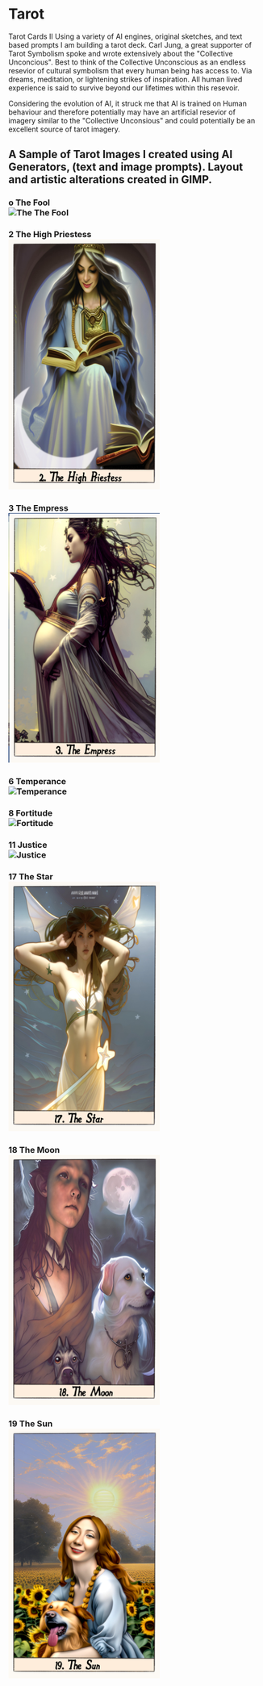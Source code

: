 # Tarot
Tarot Cards II
Using a variety of AI engines, original sketches, and text based prompts I am building a tarot deck.
Carl Jung, a great supporter of Tarot Symbolism spoke and wrote extensively about the "Collective Unconcious".
Best to think of the Collective Unconscious as an endless resevior of cultural symbolism that every human being has access to. Via dreams, meditation, or lightening strikes of inspiration.  All human lived experience is said to survive beyond our lifetimes within this resevoir.

Considering the evolution of AI, it struck me that AI is trained on Human behaviour and therefore potentially may have an artificial resevior of imagery similar to the "Collective Unconsious" and could potentially be an excellent source of tarot imagery.

## A Sample of Tarot Images I created using AI Generators, (text and image prompts). Layout and artistic alterations created in GIMP.

### o The Fool <br> <img src="https://github.com/slaing77/Tarot/blob/5584988f6c92bd46eef216947cc96c45894a9d6b/0-%20The%20Fool.png" alt="The The Fool" style="width:300px;"/><br>
### 2 The High Priestess <br> <img src="https://github.com/slaing77/Tarot/blob/main/2_The_high_Priestess.jpg" alt="The High Priestess" style="width:300px;"/><br>
### 3 The Empress <br> <img src="https://github.com/slaing77/Tarot/blob/main/3_The_Empress.jpg" alt="The Empress" style="width:300px;"/><br>
### 6 Temperance <br> <img src="https://github.com/slaing77/Tarot/blob/main/6.%20Temperance.png" alt="Temperance" style="width:300px;"/><br>
### 8 Fortitude <br> <img src="https://github.com/slaing77/Tarot/blob/main/8_Fortitude.png" alt="Fortitude" style="width:300px;"/><br>
### 11 Justice <br> <img src="https://github.com/slaing77/Tarot/blob/main/11_Justice.png" alt="Justice" style="width:300px;"/><br>
### 17 The Star <br> <img src="https://github.com/slaing77/Tarot/blob/main/17_The_Star.JPG" alt="The Star" style="width:300px;"/><br>
### 18 The Moon <br> <img src="https://github.com/slaing77/Tarot/blob/main/18_The_Moon.jpg" alt="The Moon" style="width:300px;"/><br>
### 19 The Sun <br> <img src="https://github.com/slaing77/Tarot/blob/main/19_The_Sun.JPG" alt="The Sun" style="width:300px;"/><br>



